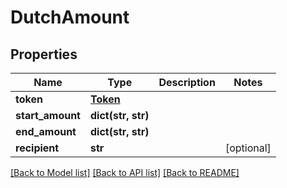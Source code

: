 # DutchAmount

## Properties
Name | Type | Description | Notes
------------ | ------------- | ------------- | -------------
**token** | [**Token**](Token.md) |  | 
**start_amount** | **dict(str, str)** |  | 
**end_amount** | **dict(str, str)** |  | 
**recipient** | **str** |  | [optional] 

[[Back to Model list]](../README.md#documentation-for-models) [[Back to API list]](../README.md#documentation-for-api-endpoints) [[Back to README]](../README.md)


